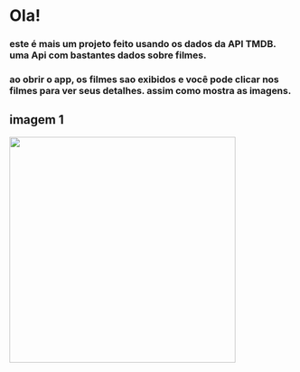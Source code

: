 # Ola!
### este é mais um projeto feito usando os dados da API TMDB. uma Api com bastantes dados sobre filmes.

### ao obrir o app, os filmes sao exibidos e você pode clicar nos filmes para ver seus detalhes. assim como mostra as imagens.
## imagem 1
<img src="https://github.com/Emanoellima-dev/App-filmes2/blob/main/imagens/imagem1.jpg" width="400" />
